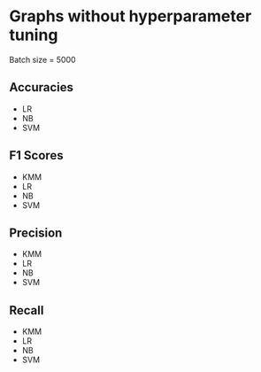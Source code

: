 # Graphs without hyperparameter tuning
Batch size = 5000

## Accuracies
- LR
- NB
- SVM

## F1 Scores
- KMM
- LR
- NB
- SVM

## Precision
- KMM
- LR
- NB
- SVM

## Recall
- KMM
- LR
- NB
- SVM
